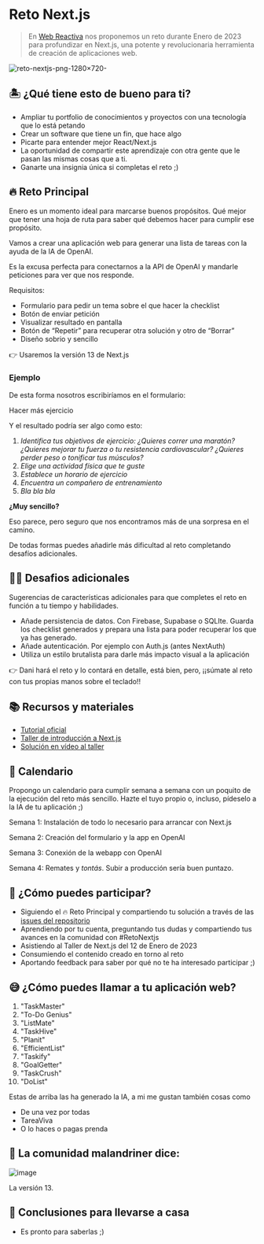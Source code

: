 # Reto Next.js

> En [Web Reactiva](https://webreactiva.com) nos proponemos un reto durante Enero de 2023 para profundizar en Next.js, una potente y revolucionaria herramienta de creación de aplicaciones web.

![reto-nextjs-png-1280×720-](https://user-images.githubusercontent.com/1122071/210415418-3a920493-9aa4-42bc-852d-383f88ff5cdd.png)


## 🏝 ¿Qué tiene esto de bueno para ti?

- Ampliar tu portfolio de conocimientos y proyectos con una tecnología que lo está petando
- Crear un software que tiene un fin, que hace algo
- Picarte para entender mejor React/Next.js
- La oportunidad de compartir  este aprendizaje con otra gente que le pasan las mismas cosas que a ti.
- Ganarte una insignia única si completas el reto ;)

## 🔥 Reto Principal

Enero es un momento ideal para marcarse buenos propósitos. Qué mejor que tener una hoja de ruta para saber qué debemos hacer para cumplir ese propósito. 

Vamos a crear una aplicación web para generar una lista de tareas con la ayuda de la IA de OpenAI.

Es la excusa perfecta para conectarnos a la API de OpenAI y mandarle peticiones para ver que nos responde. 

Requisitos:

- Formulario para pedir un tema sobre el que hacer la checklist
- Botón de enviar petición
- Visualizar resultado en pantalla
- Botón de “Repetir” para recuperar otra solución y otro de “Borrar”
- Diseño sobrio y sencillo

👉 Usaremos la versión 13 de Next.js


### Ejemplo

De esta forma nosotros escribiríamos en el formulario:

Hacer más ejercicio

Y el resultado podría ser algo como esto:

1. *Identifica tus objetivos de ejercicio: ¿Quieres correr una maratón? ¿Quieres mejorar tu fuerza o tu resistencia cardiovascular? ¿Quieres perder peso o tonificar tus músculos?*
2. *Elige una actividad física que te guste*
3. *Establece un horario de ejercicio*
4. *Encuentra un compañero de entrenamiento*
5. *Bla bla bla*

 **¿Muy sencillo?**

Eso parece, pero seguro que nos encontramos más de una sorpresa en el camino.

De todas formas puedes añadirle más dificultad al reto completando desafíos adicionales.

## 🤸‍♀️ Desafios adicionales

Sugerencias de características adicionales para que completes el reto en función a tu tiempo y habilidades.

- Añade persistencia de datos. Con Firebase, Supabase o SQLIte. Guarda los checklist generados y prepara una lista para poder recuperar los que ya has generado.
- Añade autenticación. Por ejemplo con Auth.js (antes NextAuth)
- Utiliza un estilo brutalista para darle más impacto visual a la aplicación

👉 Dani hará el reto y lo contará en detalle, está bien, pero, ¡¡súmate al reto con tus propias manos sobre el teclado!!


## 📚 Recursos y materiales

- [Tutorial oficial](https://nextjs.org/learn)
- [Taller de introducción a Next.js](https://github.com/webreactiva-devs/workshop-intro-nextjs)
- [Solución en vídeo al taller](https://premium.danielprimo.io/cursos/curso-de-introduccion-a-nextjs)

## 📅 Calendario

Propongo un calendario para cumplir semana a semana con un poquito de la ejecución del reto más sencillo. Hazte el tuyo propio o, incluso, pídeselo a la IA de tu aplicación ;)

Semana 1: Instalación de todo lo necesario para arrancar con Next.js

Semana 2: Creación del formulario y la app en OpenAI

Semana 3: Conexión de la webapp con OpenAI

Semana 4: Remates y _tontás_. Subir a producción sería buen puntazo.

## 🤙 ¿Cómo puedes participar?

- Siguiendo el 🔥 Reto Principal y compartiendo tu solución a través de las [issues del repositorio](https://github.com/webreactiva-devs/reto-nextjs/issues/new)
- Aprendiendo por tu cuenta, preguntando tus dudas y compartiendo tus avances en la comunidad con #RetoNextjs
- Asistiendo al Taller de Next.js del 12 de Enero de 2023
- Consumiendo el contenido creado en torno al reto
- Aportando feedback para saber por qué no te ha interesado participar ;)


## 😅 ¿Cómo puedes llamar a tu aplicación web?

1. "TaskMaster"
2. "To-Do Genius"
3. "ListMate"
4. "TaskHive"
5. "Planit"
6. "EfficientList"
7. "Taskify"
8. "GoalGetter"
9. "TaskCrush"
10. "DoList"

Estas de arriba las ha generado la IA, a mi me gustan también cosas como

- De una vez por todas
- TareaViva
- O lo haces o pagas prenda



## 🤩 La comunidad malandriner dice:

![image](https://user-images.githubusercontent.com/1122071/211192222-a1ece89e-3bc5-4446-9325-ad8a19cf22f6.png)

La versión 13.

## 🥳 Conclusiones para llevarse a casa

- Es pronto para saberlas ;)
